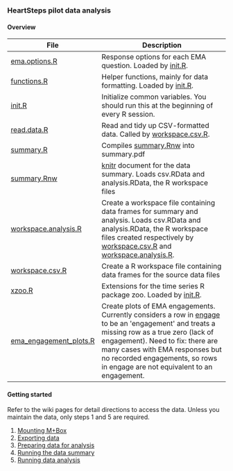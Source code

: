 ### HeartSteps pilot data analysis

#### Overview

File | Description
---- | ----
[ema.options.R](ema.options.R) | Response options for each EMA question. Loaded by [init.R](init.R).
[functions.R](functions.R) | Helper functions, mainly for data formatting. Loaded by [init.R](init.R).
[init.R](init.R) | Initialize common variables. You should run this at the beginning of every R session.
[read.data.R](read.data.R) | Read and tidy up CSV-formatted data. Called by [workspace.csv.R](workspace.csv.R).
[summary.R](summary.R) | Compiles [summary.Rnw](summary.Rnw) into summary.pdf
[summary.Rnw](summary.Rnw) | [knitr](http://yihui.name/knitr/) document for the data summary. Loads csv.RData and analysis.RData, the R workspace files
[workspace.analysis.R](workspace.analysis.R) | Create a workspace file containing data frames for summary and analysis. Loads csv.RData and analysis.RData, the R workspace files created respectively by [workspace.csv.R](workspace.csv.R) and [workspace.analysis.R](workspace.analysis.R).
[workspace.csv.R](workspace.csv.R) | Create a R workspace file containing data frames for the source data files
[xzoo.R](xzoo.R) | Extensions for the time series R package zoo. Loaded by [init.R](init.R).
[ema_engagement_plots.R](ema_engagement_plots.R) | Create plots of EMA engagements. Currently considers a row in [engage](../../wiki/engage-Data-Frame) to be an 'engagement' and treats a missing row as a true zero (lack of engagement). Need to fix: there are many cases with EMA responses but no recorded engagements, so rows in engage are not equivalent to an engagement.

#### Getting started

Refer to the wiki pages for detail directions to access the data. Unless you maintain the data, only steps 1 and 5 are required.

1. [Mounting M+Box](https://github.com/nseewald1/heartstepsdata/wiki/1-Mounting-Box)
2. [Exporting data](https://github.com/nseewald1/heartstepsdata/wiki/2-Exporting-data)
3. [Preparing data for analysis](https://github.com/nseewald1/heartstepsdata/wiki/3-Preparing-data-for-analysis)
4. [Running the data summary](https://github.com/nseewald1/heartstepsdata/wiki/4-Running-the-data-summary)
5. [Running data analysis](https://github.com/nseewald1/heartstepsdata/wiki/5-Running-data-analysis)
